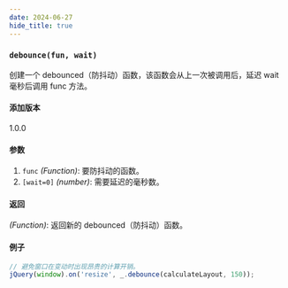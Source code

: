 ```yaml
---
date: 2024-06-27
hide_title: true
---
```

<h3>
  <code>debounce(fun, wait)</code>
</h3>
创建一个 debounced（防抖动）函数，该函数会从上一次被调用后，延迟 wait 毫秒后调用 func 方法。

#### 添加版本

1.0.0

#### 参数

1. `func` *(Function)*: 要防抖动的函数。
2. `[wait=0]` *(number)*: 需要延迟的毫秒数。

#### 返回

*(Function)*: 返回新的 debounced（防抖动）函数。

#### 例子

```javascript
// 避免窗口在变动时出现昂贵的计算开销。
jQuery(window).on('resize', _.debounce(calculateLayout, 150));
```
